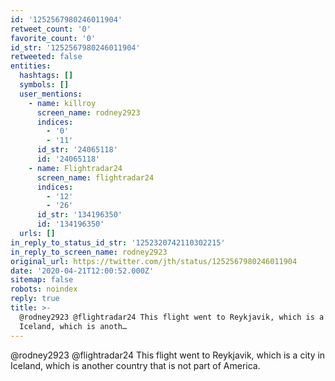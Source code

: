 ```yaml
---
id: '1252567980246011904'
retweet_count: '0'
favorite_count: '0'
id_str: '1252567980246011904'
retweeted: false
entities:
  hashtags: []
  symbols: []
  user_mentions:
    - name: killroy
      screen_name: rodney2923
      indices:
        - '0'
        - '11'
      id_str: '24065118'
      id: '24065118'
    - name: Flightradar24
      screen_name: flightradar24
      indices:
        - '12'
        - '26'
      id_str: '134196350'
      id: '134196350'
  urls: []
in_reply_to_status_id_str: '1252320742110302215'
in_reply_to_screen_name: rodney2923
original_url: https://twitter.com/jth/status/1252567980246011904
date: '2020-04-21T12:00:52.000Z'
sitemap: false
robots: noindex
reply: true
title: >-
  @rodney2923 @flightradar24 This flight went to Reykjavik, which is a city in
  Iceland, which is anoth…
---
```


@rodney2923 @flightradar24 This flight went to Reykjavik, which is a city in Iceland, which is another country that is not part of America.